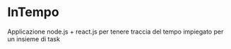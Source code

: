 # InTempo
Applicazione node.js + react.js per tenere traccia del tempo impiegato per un insieme di task
